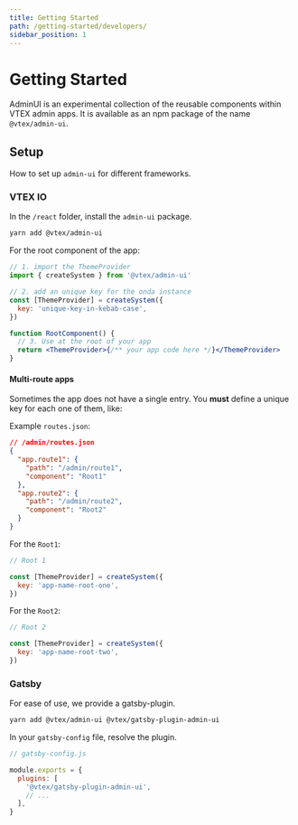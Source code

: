 ```yaml
---
title: Getting Started
path: /getting-started/developers/
sidebar_position: 1
---
```


# Getting Started

AdminUI is an experimental collection of the reusable components within VTEX admin apps. It is available as an npm package of the name `@vtex/admin-ui`.

## Setup

How to set up `admin-ui` for different frameworks.

### VTEX IO

In the `/react` folder, install the `admin-ui` package.

```sh isStatic
yarn add @vtex/admin-ui
```

For the root component of the app:

```jsx isStatic
// 1. import the ThemeProvider
import { createSystem } from '@vtex/admin-ui'

// 2. add an unique key for the onda instance
const [ThemeProvider] = createSystem({
  key: 'unique-key-in-kebab-case',
})

function RootComponent() {
  // 3. Use at the root of your app
  return <ThemeProvider>{/** your app code here */}</ThemeProvider>
}
```

#### Multi-route apps

Sometimes the app does not have a single entry. You **must** define a unique key for each one of them, like:

Example `routes.json`:

```json isStatic
// /admin/routes.json
{
  "app.route1": {
    "path": "/admin/route1",
    "component": "Root1"
  },
  "app.route2": {
    "path": "/admin/route2",
    "component": "Root2"
  }
}
```

For the `Root1`:

```jsx isStatic
// Root 1

const [ThemeProvider] = createSystem({
  key: 'app-name-root-one',
})
```

For the `Root2`:

```jsx isStatic
// Root 2

const [ThemeProvider] = createSystem({
  key: 'app-name-root-two',
})
```

### Gatsby

For ease of use, we provide a gatsby-plugin.

```sh isStatic
yarn add @vtex/admin-ui @vtex/gatsby-plugin-admin-ui
```

In your `gatsby-config` file, resolve the plugin.

```js isStatic
// gatsby-config.js

module.exports = {
  plugins: [
    '@vtex/gatsby-plugin-admin-ui',
    // ...
  ],
}
```
